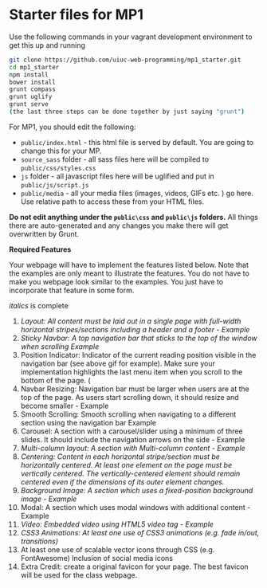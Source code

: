 # Starter files for MP1
Use the following commands in your vagrant development environment to get this up and running
```bash
git clone https://github.com/uiuc-web-programming/mp1_starter.git
cd mp1_starter
npm install
bower install
grunt compass
grunt uglify
grunt serve
(the last three steps can be done together by just saying "grunt")
```

For MP1, you should edit the following:
- `public/index.html` - this html file is served by default. You are going to change this for your MP.
- `source_sass` folder - all sass files here will be compiled to `public/css/styles.css`
- `js` folder - all javascript files here will be uglified and put in `public/js/script.js`
- `public/media` - all your media files (images, videos, GIFs etc. ) go here. Use relative path to access these from your HTML files.

**Do not edit anything under the `public\css` and `public\js` folders.** All things there are auto-generated and any changes you make there will get overwritten by Grunt.

**Required Features**

Your webpage will have to implement the features listed below. Note that the examples are only meant to illustrate the features. You do not have to make you webpage look similar to the examples. You just have to incorporate that feature in some form.

*italics* is complete

1. *Layout: All content must be laid out in a single page with full-width horizontal stripes/sections including a header and a footer - Example*
1. *Sticky Navbar: A top navigation bar that sticks to the top of the window when scrolling Example*
1. Position Indicator: Indicator of the current reading position visible in the navigation bar (see above gif for example). Make sure your implementation highlights the last menu item when you scroll to the bottom of the page. ( 
1. Navbar Resizing: Navigation bar must be larger when users are at the top of the page. As users start scrolling down, it should resize and become smaller - Example
1. Smooth Scrolling: Smooth scrolling when navigating to a different section using the navigation bar Example
1. Carousel: A section with a carousel/slider using a minimum of three slides. It should include the navigation arrows on the side - Example
1. *Multi-column layout: A section with Multi-column content - Example*
1. *Centering: Content in each horizontal stripe/section must be horizontally centered. At least one element on the page must be vertically centered. The vertically-centered element should remain centered even if the dimensions of its outer element changes.*
1. *Background Image: A section which uses a fixed-position background image - Example*
1. Modal: A section which uses modal windows with additional content - Example
1. *Video: Embedded video using HTML5 video tag - Example*
1. *CSS3 Animations: At least one use of CSS3 animations (e.g. fade in/out, transitions)*
1. At least one use of scalable vector icons through CSS (e.g. FontAwesome)
Inclusion of social media icons
1. Extra Credit: create a original favicon for your page. The best favicon will be used for the class webpage.